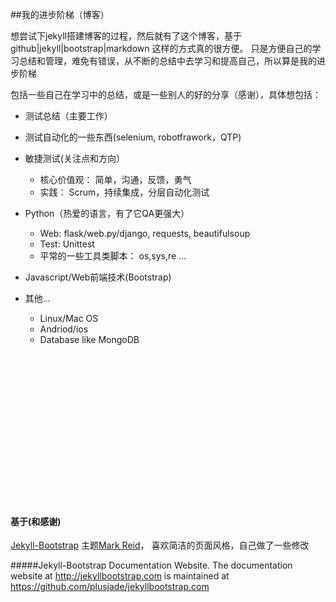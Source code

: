 
##我的进步阶梯（博客）


想尝试下jekyll搭建博客的过程，然后就有了这个博客，基于github|jekyll|bootstrap|markdown 这样的方式真的很方便。 
只是方便自己的学习总结和管理，难免有错误，从不断的总结中去学习和提高自己，所以算是我的进步阶梯  


包括一些自己在学习中的总结，或是一些别人的好的分享（感谢），具体想包括：   


+ 测试总结（主要工作）
+ 测试自动化的一些东西(selenium, robotfrawork，QTP)
+ 敏捷测试(关注点和方向）
    + 核心价值观： 简单，沟通，反馈，勇气
    + 实践： Scrum，持续集成，分层自动化测试 
+ Python（热爱的语言，有了它QA更强大）
    + Web: flask/web.py/django, requests, beautifulsoup
    + Test: Unittest
    + 平常的一些工具类脚本： os,sys,re ...
    
+ Javascript/Web前端技术(Bootstrap)
+ 其他...
    + Linux/Mac OS
    + Andriod/ios
    + Database like MongoDB



<br /><br /><br /><br /><br /><br /><br /><br /><br /><br /><br /><br /><br /><br />

#### 基于(和感谢) 
[Jekyll-Bootstrap](http://jekyllbootstrap.com)
主题[Mark Reid](http://mark.reid.name/)， 喜欢简洁的页面风格，自己做了一些修改



#####Jekyll-Bootstrap Documentation Website.
The documentation website at <http://jekyllbootstrap.com> is maintained at https://github.com/plusjade/jekyllbootstrap.com
